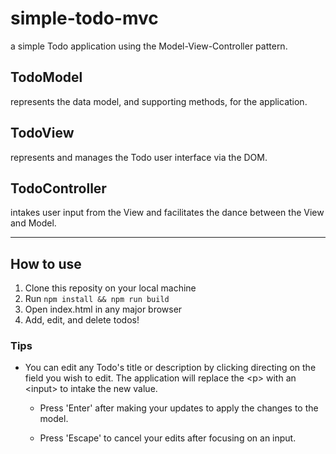 # simple-todo-mvc

a simple Todo application using the Model-View-Controller pattern.

## TodoModel

represents the data model, and supporting methods, for the application.

## TodoView

represents and manages the Todo user interface via the DOM.

## TodoController

intakes user input from the View and facilitates the dance between the View and Model.

---

## How to use

1. Clone this reposity on your local machine
2. Run `npm install && npm run build`
3. Open index.html in any major browser
4. Add, edit, and delete todos!

### Tips

- You can edit any Todo's title or description by clicking directing on the field you wish to edit. The application will replace the \<p> with an \<input> to intake the new value.

  - Press 'Enter' after making your updates to apply the changes to the model.

  - Press 'Escape' to cancel your edits after focusing on an input.
